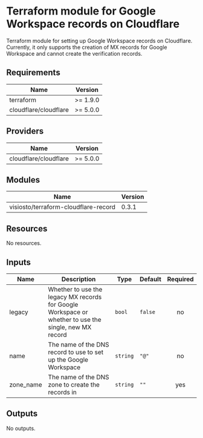 # Terraform module for Google Workspace records on Cloudflare

Terraform module for setting up Google Workspace records on Cloudflare.
Currently, it only supports the creation of MX records for Google Workspace and
cannot create the verification records.

## Requirements

| Name                  | Version  |
| --------------------- | -------- |
| terraform             | >= 1.9.0 |
| cloudflare/cloudflare | >= 5.0.0 |

## Providers

| Name                  | Version  |
| --------------------- | -------- |
| cloudflare/cloudflare | >= 5.0.0 |

## Modules

| Name                                 | Version |
| ------------------------------------ | ------- |
| visiosto/terraform-cloudflare-record | 0.3.1   |

## Resources

No resources.

## Inputs

| Name      | Description                                                                                           | Type     | Default | Required |
| --------- | ----------------------------------------------------------------------------------------------------- | -------- | ------- | :------: |
| legacy    | Whether to use the legacy MX records for Google Workspace or whether to use the single, new MX record | `bool`   | `false` |    no    |
| name      | The name of the DNS record to use to set up the Google Workspace                                      | `string` | `"@"`   |    no    |
| zone_name | The name of the DNS zone to create the records in                                                     | `string` | `""`    |   yes    |

## Outputs

No outputs.
